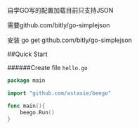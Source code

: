 自学GO写的配置加载目前只支持JSON

需要github.com/bitly/go-simplejson

安装
go get github.com/bitly/go-simplejson

##Quick Start

######Create file `hello.go`
```go
package main

import "github.com/astaxie/beego"

func main(){
    beego.Run()
}
```
